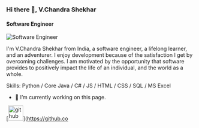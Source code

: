 ### Hi there 👋, V.Chandra Shekhar
#### Software Engineer
![Software Engineer](https://media-exp1.licdn.com/dms/image/C4D16AQEcFLI12PHZHw/profile-displaybackgroundimage-shrink_200_800/0/1651589010207?e=1657756800&v=beta&t=p6Ps2qCmlsrBnM9ahY3nwXr3S5z8liFnTXE9NVPTLbA)

I'm V.Chandra Shekhar from India, a software engineer, a lifelong learner, and an adventurer. I enjoy development because of the satisfaction I get by overcoming challenges. I am motivated by the opportunity that software provides to positively impact the life of an individual, and the world as a whole.



Skills: Python / Core Java / C# / JS / HTML / CSS / SQL / MS Excel

- 🔭 I’m currently working on this page. 


[<img src='https://cdn.jsdelivr.net/npm/simple-icons@3.0.1/icons/github.svg' alt='github' height='40'>](https://github.co
